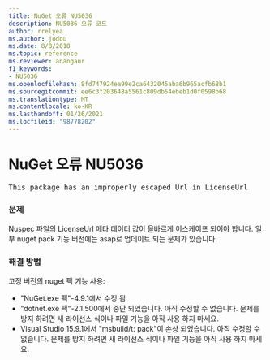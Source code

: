 ```yaml
---
title: NuGet 오류 NU5036
description: NU5036 오류 코드
author: rrelyea
ms.author: jodou
ms.date: 8/8/2018
ms.topic: reference
ms.reviewer: anangaur
f1_keywords:
- NU5036
ms.openlocfilehash: 8fd747924ea99e2ca6432045aba6b965acfb68b1
ms.sourcegitcommit: ee6c3f203648a5561c809db54ebeb1d0f0598b68
ms.translationtype: MT
ms.contentlocale: ko-KR
ms.lasthandoff: 01/26/2021
ms.locfileid: "98778202"
---
```

# <a name="nuget-error-nu5036"></a>NuGet 오류 NU5036
<pre>This package has an improperly escaped Url in LicenseUrl</pre>

### <a name="issue"></a>문제

Nuspec 파일의 LicenseUrl 메타 데이터 값이 올바르게 이스케이프 되어야 합니다.
일부 nuget pack 기능 버전에는 asap로 업데이트 되는 문제가 있습니다.

### <a name="solution"></a>해결 방법

고정 버전의 nuget 팩 기능 사용:
* "NuGet.exe 팩"-4.9.1에서 수정 됨
* "dotnet.exe 팩"-2.1.500에서 중단 되었습니다. 아직 수정할 수 없습니다. 문제를 방지 하려면 새 라이선스 식이나 파일 기능을 아직 사용 하지 마세요.
* Visual Studio 15.9.1에서 "msbuild/t: pack"이 손상 되었습니다. 아직 수정할 수 없습니다. 문제를 방지 하려면 새 라이선스 식이나 파일 기능을 아직 사용 하지 마세요.

